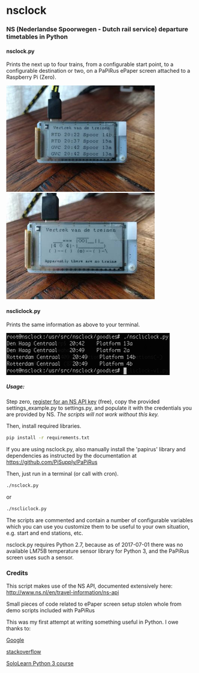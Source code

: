 # nsclock
### NS (Nederlandse Spoorwegen - Dutch rail service) departure timetables in Python

#### nsclock.py
Prints the next up to four trains, from a configurable start point, to a configurable destination or two, on a PaPiRus ePaper screen attached to a Raspberry Pi (Zero).

![normal run](/goodies/nsclock-demo.jpg) ![exception](/goodies/nsclock-exception.jpg) 

#### nscliclock.py
Prints the same information as above to your terminal.

![normal CLI run](/goodies/nscliclock-demo.png)

##### Usage:

Step zero, [register for an NS API key](http://www.ns.nl/ews-aanvraagformulier/) (free), copy the provided settings_example.py to settings.py, and populate it with the credentials you are provided by NS. _The scripts will not work without this key._

Then, install required libraries.

```bash
pip install -r requirements.txt
```
If you are using nsclock.py, also manually install the 'papirus' library and dependencies as instructed by the documentation at https://github.com/PiSupply/PaPiRus

Then, just run in a terminal (or call with cron).
```bash
./nsclock.py
```
or
```bash
./nscliclock.py
```

The scripts are commented and contain a number of configurable variables which you can use you customize them to be useful to your own situation, e.g. start and end stations, etc.

nsclock.py requires Python 2.7, because as of 2017-07-01 there was no available LM75B temperature sensor library for Python 3, and the PaPiRus screen uses such a sensor.

### Credits
This script makes use of the NS API, documented extensively here:
http://www.ns.nl/en/travel-information/ns-api

Small pieces of code related to ePaper screen setup stolen whole from demo scripts included with PaPiRus

This was my first attempt at writing something useful in Python. I owe thanks to:

[Google](https://www.google.com/)

[stackoverflow](https://stackoverflow.com/)

[SoloLearn Python 3 course](https://www.sololearn.com/Course/Python/)